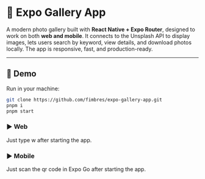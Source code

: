 # 📸 Expo Gallery App

A modern photo gallery built with **React Native + Expo Router**, designed to work on both **web and mobile**. It connects to the Unsplash API to display images, lets users search by keyword, view details, and download photos locally. The app is responsive, fast, and production-ready.

---

## 🚀 Demo
Run in your machine:

```bash
git clone https://github.com/fimbres/expo-gallery-app.git
pnpm i
pnpm start
```

### ▶️ Web
Just type w after starting the app.

### ▶️ Mobile
Just scan the qr code in Expo Go after starting the app.
